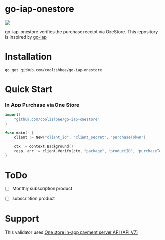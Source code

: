 # go-iap-onestore

![](https://img.shields.io/badge/golang-1.19-blue.svg?style=flat)

go-iap-onestore verifies the purchase receipt via OneStore.
This repository is inspired by [go-iap](https://github.com/awa/go-iap)


# Installation
```
go get github.com/coolishbee/go-iap-onestore
```


# Quick Start

### In App Purchase via One Store

```go
import(
    "github.com/coolishbee/go-iap-onestore"
)

func main() {
	client := New("client_id", "client_secret", "purchaseToken")

	ctx := context.Background()
	resp, err := client.Verify(ctx, "package", "productID", "purchaseToken")
}
```

# ToDo
- [ ] Monthly subscription product
- [ ] subscription product


# Support

This validator uses [One store in-app payment server API (API V7)](https://dev.onestore.co.kr/devpoc/reference/view/Tools).
